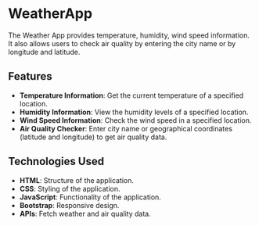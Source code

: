 # WeatherApp

The Weather App provides temperature, humidity, wind speed information. It also allows users to check air quality by entering the city name or by longitude and latitude.

## Features

- **Temperature Information**: Get the current temperature of a specified location.
- **Humidity Information**: View the humidity levels of a specified location.
- **Wind Speed Information**: Check the wind speed in a specified location.
- **Air Quality Checker**: Enter city name or geographical coordinates (latitude and longitude) to get air quality data.

## Technologies Used

- **HTML**: Structure of the application.
- **CSS**: Styling of the application.
- **JavaScript**: Functionality of the application.
- **Bootstrap**: Responsive design.
- **APIs**: Fetch weather and air quality data.



